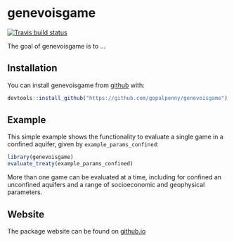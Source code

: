 
# genevoisgame

<!-- badges: start -->
[![Travis build status](https://travis-ci.org/gopalpenny/genevoisgame.svg?branch=master)](https://travis-ci.org/gopalpenny/genevoisgame)
<!-- badges: end -->

The goal of genevoisgame is to ...

## Installation

You can install genevoisgame from [github](https://github.com/gopalpenny/genevoisgame) with:

``` r
devtools::install_github("https://github.com/gopalpenny/genevoisgame")
```

## Example

This simple example shows the functionality to evaluate a single game in a confined aquifer, given by `example_params_confined`:

``` r
library(genevoisgame)
evaluate_treaty(example_params_confined)
```

More than one game can be evaluated at a time, including for confined an unconfined aquifers and a range of socioeconomic and geophysical parameters. 

## Website

The package website can be found on [github.io](https://gopalpenny.github.io/genevoisgame)
